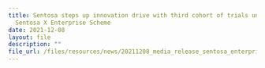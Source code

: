 ```yaml
---
title: Sentosa steps up innovation drive with third cohort of trials under
  Sentosa X Enterprise Scheme
date: 2021-12-08
layout: file
description: ""
file_url: /files/resources/news/20211208_media_release_sentosa_enterprise_scheme.pdf
---
```

